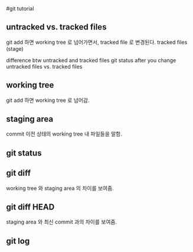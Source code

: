 #git tutorial 

## untracked vs. tracked files 
git add 하면 working tree 로 넘어가면서, 
tracked file 로 변경된다. 
tracked files (stage)

difference btw untracked and tracked files 
git status 
after you change untracked files 
vs. 
tracked files 

## working tree 
git add 하면 working tree 로 넘어감.  

## staging area 
commit 이전 상태의 working tree 내 파일들을 말함. 

## git status 

## git diff 
working tree 와 staging area 의 차이를 보여줌. 

## git diff HEAD
staging area 와 최신 commit 과의 차이를 보여줌. 

## git log 

